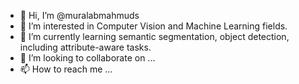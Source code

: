 - 👋 Hi, I’m @muralabmahmuds
- 👀 I’m interested in Computer Vision and Machine Learning fields.
- 🌱 I’m currently learning semantic segmentation, object detection, including attribute-aware tasks.
- 💞️ I’m looking to collaborate on ...
- 📫 How to reach me ...

<!---
muralabmahmuds/muralabmahmuds is a ✨ special ✨ repository because its `README.md` (this file) appears on your GitHub profile.
You can click the Preview link to take a look at your changes.
--->
